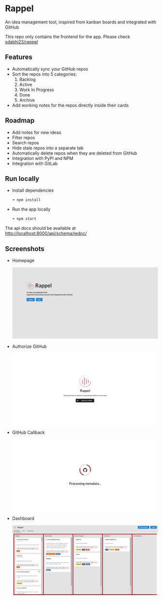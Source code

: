 # Rappel

An idea management tool, inspired from kanban boards and integrated with GitHub

This repo only contains the frontend for the app. Please check [sdabhi23/rappel](https://github.com/sdabhi23/rappel)

## Features

- Automatically sync your GitHub repos
- Sort the repos into 5 categories:
  1. Backlog
  2. Active
  3. Work In Progress
  4. Done
  5. Archive
- Add working notes for the repos directly inside their cards

## Roadmap

- Add notes for new ideas
- Filter repos
- Search repos
- Hide stale repos into a separate tab
- Automatically delete repos when they are deleted from GitHub
- Integration with PyPI and NPM
- Integration with GitLab

## Run locally

- Install dependencies

  ```bash
  ➜ npm install
  ```

- Run the app locally

  ```bash
  ➜ npm start
  ```

The api docs should be available at <http://localhost:8000/api/schema/redoc/>

## Screenshots

- Homepage

  ![homepage](screenshots/home.png)

- Authorize GitHub

  ![onboard](screenshots/onboard.png)

- GitHub Callback

  ![onboard callback](screenshots/onboard-callback.png)

- Dashboard

  ![dashboard](screenshots/dashboard-repos.png)
